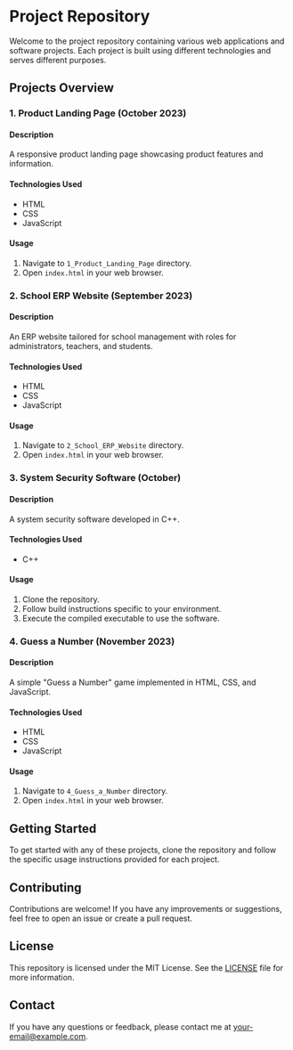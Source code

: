 # Project Repository

Welcome to the project repository containing various web applications and software projects. Each project is built using different technologies and serves different purposes.

## Projects Overview

### 1. Product Landing Page (October 2023)

#### Description
A responsive product landing page showcasing product features and information.

#### Technologies Used
- HTML
- CSS
- JavaScript

#### Usage
1. Navigate to `1_Product_Landing_Page` directory.
2. Open `index.html` in your web browser.

### 2. School ERP Website (September 2023)

#### Description
An ERP website tailored for school management with roles for administrators, teachers, and students.

#### Technologies Used
- HTML
- CSS
- JavaScript

#### Usage
1. Navigate to `2_School_ERP_Website` directory.
2. Open `index.html` in your web browser.

### 3. System Security Software (October)

#### Description
A system security software developed in C++.

#### Technologies Used
- C++

#### Usage
1. Clone the repository.
2. Follow build instructions specific to your environment.
3. Execute the compiled executable to use the software.

### 4. Guess a Number (November 2023)

#### Description
A simple "Guess a Number" game implemented in HTML, CSS, and JavaScript.

#### Technologies Used
- HTML
- CSS
- JavaScript

#### Usage
1. Navigate to `4_Guess_a_Number` directory.
2. Open `index.html` in your web browser.

## Getting Started

To get started with any of these projects, clone the repository and follow the specific usage instructions provided for each project.

## Contributing

Contributions are welcome! If you have any improvements or suggestions, feel free to open an issue or create a pull request.

## License

This repository is licensed under the MIT License. See the [LICENSE](LICENSE) file for more information.

## Contact

If you have any questions or feedback, please contact me at [your-email@example.com](mailto:rishikale32@gmail.com).
